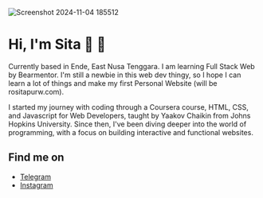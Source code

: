![Screenshot 2024-11-04 185512](https://github.com/user-attachments/assets/21768acb-3982-4ba5-bd88-4d7d607d5a4f)


# Hi, I'm Sita 👋 👩

Currently based in Ende, East Nusa Tenggara.
I am learning Full Stack Web by Bearmentor. I'm still a newbie in this web dev thingy, so I hope I can learn a lot of things and make my first Personal Website (will be rositapurw.com).

I started my journey with coding through a Coursera course, HTML, CSS, and Javascript for Web Developers, taught by Yaakov Chaikin from Johns Hopkins University. Since then, I've been diving deeper into the world of programming, with a focus on building interactive and functional websites.

## Find me on

- [Telegram](https://t.me/rositapurw)
- [Instagram](https://instagram.com/rositapurw)
